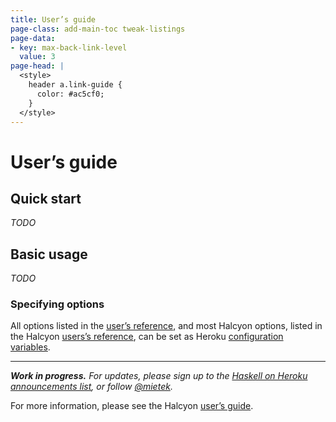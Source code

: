 ```yaml
---
title: User’s guide
page-class: add-main-toc tweak-listings
page-data:
- key: max-back-link-level
  value: 3
page-head: |
  <style>
    header a.link-guide {
      color: #ac5cf0;
    }
  </style>
---
```



User’s guide
============

<div><nav id="main-toc"></nav></div>


Quick start
-----------

_TODO_


Basic usage
-----------

_TODO_


### Specifying options

All options listed in the [user’s reference](/reference/#options), and most Halcyon options, listed in the Halcyon [users’s reference](https://halcyon.sh/reference/), can be set as Heroku [configuration variables](https://devcenter.heroku.com/articles/config-vars).


---

_**Work in progress.**  For updates, please sign up to the [Haskell on Heroku announcements list](http://eepurl.com/8KXsT), or follow <a href="https://twitter.com/mietek">@mietek</a>._

For more information, please see the Halcyon [user’s guide](https://halcyon.sh/guide/).
